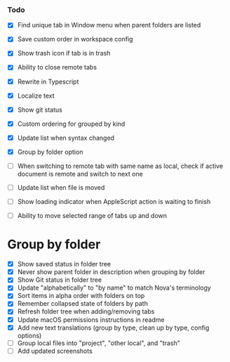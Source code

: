 ### Todo

- [x] Find unique tab in Window menu when parent folders are listed
- [x] Save custom order in workspace config
- [x] Show trash icon if tab is in trash
- [x] Ability to close remote tabs
- [x] Rewrite in Typescript
- [x] Localize text
- [x] Show git status
- [x] Custom ordering for grouped by kind
- [x] Update list when syntax changed
- [x] Group by folder option
- [ ] When switching to remote tab with same name as local, check if active document is remote and switch to next one
- [ ] Update list when file is moved
- [ ] Show loading indicator when AppleScript action is waiting to finish
- [ ] Ability to move selected range of tabs up and down


# Group by folder

- [x] Show saved status in folder tree
- [x] Never show parent folder in description when grouping by folder
- [x] Show Git status in folder tree
- [x] Update "alphabetically" to "by name" to match Nova's terminology
- [x] Sort items in alpha order with folders on top
- [x] Remember collapsed state of folders by path
- [x] Refresh folder tree when adding/removing tabs
- [x] Update macOS permissions instructions in readme
- [x] Add new text translations (group by type, clean up by type, config options)
- [ ] Group local files into "project", "other local", and "trash"
- [ ] Add updated screenshots
